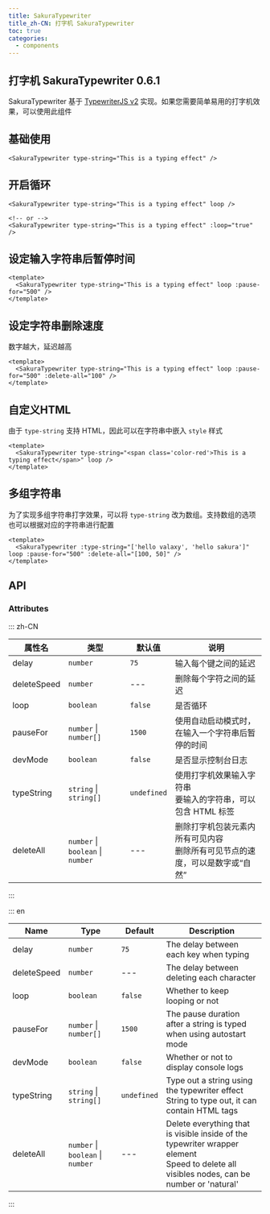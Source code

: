 ```yaml
---
title: SakuraTypewriter
title_zh-CN: 打字机 SakuraTypewriter
toc: true
categories:
  - components
---
```


## 打字机 SakuraTypewriter <SupTag>0.6.1</SupTag>

SakuraTypewriter 基于 [TypewriterJS v2](https://github.com/tameemsafi/typewriterjs) 实现。如果您需要简单易用的打字机效果，可以使用此组件

## 基础使用

<SakuraTypewriterPG :demo="0" />

```vue
<SakuraTypewriter type-string="This is a typing effect" />
```

## 开启循环

<SakuraTypewriterPG :demo="1" />

```vue
<SakuraTypewriter type-string="This is a typing effect" loop />

<!-- or -->
<SakuraTypewriter type-string="This is a typing effect" :loop="true" />
```

## 设定输入字符串后暂停时间

<SakuraTypewriterPG :demo="2" />

```vue
<template>
  <SakuraTypewriter type-string="This is a typing effect" loop :pause-for="500" />
</template>
```

## 设定字符串删除速度

数字越大，延迟越高

<SakuraTypewriterPG :demo="3" />

```vue
<template>
  <SakuraTypewriter type-string="This is a typing effect" loop :pause-for="500" :delete-all="100" />
</template>
```

## 自定义HTML

由于 `type-string` 支持 HTML，因此可以在字符串中嵌入 `style` 样式

<SakuraTypewriterPG :demo="4" />

```vue
<template>
  <SakuraTypewriter type-string="<span class='color-red'>This is a typing effect</span>" loop />
</template>
```

## 多组字符串

为了实现多组字符串打字效果，可以将 `type-string` 改为数组。支持数组的选项也可以根据对应的字符串进行配置

<SakuraTypewriterPG :demo="5" />

```vue
<template>
  <SakuraTypewriter :type-string="['hello valaxy', 'hello sakura']" loop :pause-for="500" :delete-all="[100, 50]" />
</template>
```

## API

### Attributes

::: zh-CN

| 属性名 | 类型 | 默认值 | 说明 |
| --- | --- | --- | --- |
| delay | `number` | `75` | 输入每个键之间的延迟 |
| deleteSpeed | `number` | --- | 删除每个字符之间的延迟 |
| loop | `boolean` | `false` | 是否循环 |
| pauseFor | `number` \| `number[]` | `1500` | 使用自动启动模式时，在输入一个字符串后暂停的时间 |
| devMode | `boolean` | `false` | 是否显示控制台日志 |
| typeString | `string` \| `string[]` | `undefined` | 使用打字机效果输入字符串 <br /> 要输入的字符串，可以包含 HTML 标签  |
| deleteAll | `number` \| `boolean` \| `number` | --- | 删除打字机包装元素内所有可见内容 <br />删除所有可见节点的速度，可以是数字或“自然” |

:::

::: en

| Name | Type | Default | Description |
| --- | --- | --- | --- |
| delay | `number` | `75` | The delay between each key when typing |
| deleteSpeed | `number` | --- | The delay between deleting each character |
| loop | `boolean` | `false` | Whether to keep looping or not |
| pauseFor | `number` \| `number[]` | `1500` | The pause duration after a string is typed when using autostart mode |
| devMode | `boolean` | `false` | Whether or not to display console logs |
| typeString | `string` \| `string[]` | `undefined` | Type out a string using the typewriter effect <br />String to type out, it can contain HTML tags |
| deleteAll | `number` \| `boolean` \| `number` | --- | Delete everything that is visible inside of the typewriter wrapper element <br /> Speed to delete all visibles nodes, can be number or 'natural' |

:::
